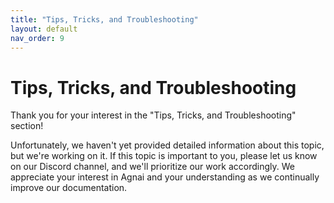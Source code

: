 ```yaml
---
title: "Tips, Tricks, and Troubleshooting"
layout: default
nav_order: 9
---
```

# Tips, Tricks, and Troubleshooting

Thank you for your interest in the "Tips, Tricks, and Troubleshooting" section!

Unfortunately, we haven't yet provided detailed information about this topic, but we're working on it. If this topic is important to you, please let us know on our Discord channel, and we'll prioritize our work accordingly. We appreciate your interest in Agnai and your understanding as we continually improve our documentation.

